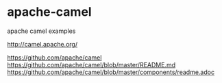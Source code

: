 # apache-camel
apache camel examples

http://camel.apache.org/

https://github.com/apache/camel
https://github.com/apache/camel/blob/master/README.md
https://github.com/apache/camel/blob/master/components/readme.adoc

